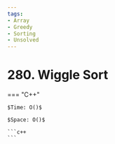 ```yaml
---
tags:
- Array
- Greedy
- Sorting
- Unsolved
---
```



# 280. Wiggle Sort

=== "C++"

    $Time: O()$

    $Space: O()$

    ```c++
    ```
